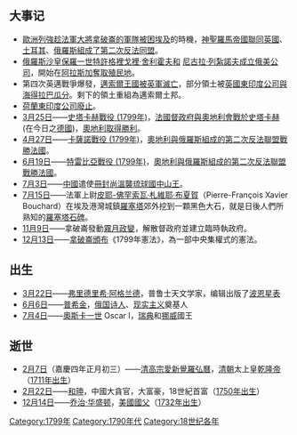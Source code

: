 ## 大事记

  - [歐洲列強趁法軍大將](https://zh.wikipedia.org/wiki/歐洲 "wikilink")[拿破崙的軍隊被困](https://zh.wikipedia.org/wiki/拿破崙 "wikilink")[埃及](../Page/埃及.md "wikilink")的時機，[神聖羅馬帝國聯同](https://zh.wikipedia.org/wiki/神聖羅馬帝國 "wikilink")[英國](https://zh.wikipedia.org/wiki/英國 "wikilink")、[土耳其](../Page/土耳其.md "wikilink")、[俄羅斯組成了](https://zh.wikipedia.org/wiki/俄羅斯 "wikilink")[第二次反法同盟](../Page/第二次反法同盟.md "wikilink")。
  - [俄羅斯](https://zh.wikipedia.org/wiki/俄羅斯 "wikilink")[沙皇](../Page/沙皇.md "wikilink")[保羅一世特許](https://zh.wikipedia.org/wiki/保羅一世_\(俄羅斯\) "wikilink")[格裡戈裡·舍利霍夫和](https://zh.wikipedia.org/wiki/格裡戈裡·伊萬諾維奇·舍利霍夫 "wikilink") [尼古拉·列紮諾夫成立](https://zh.wikipedia.org/wiki/尼古拉·彼得羅維奇·列紮諾夫 "wikilink")[俄美公司](../Page/俄美公司.md "wikilink")，開始在[阿拉斯加奪取殖民地](https://zh.wikipedia.org/wiki/阿拉斯加 "wikilink")。
  - 第四次英邁戰爭爆發，[邁索爾王國被英軍滅亡](https://zh.wikipedia.org/wiki/邁索爾王國 "wikilink")，部分領土被[英國東印度公司與](https://zh.wikipedia.org/wiki/英國東印度公司 "wikilink")[海得拉巴瓜分](https://zh.wikipedia.org/wiki/海得拉巴 "wikilink")。剩下的領土重組為邁索爾土邦。
  - [荷蘭東印度公司廢止](https://zh.wikipedia.org/wiki/荷蘭東印度公司 "wikilink")。
  - [3月25日](../Page/3月25日.md "wikilink")——[史塔卡赫戰役 (1799年)](https://zh.wikipedia.org/wiki/史塔卡赫戰役_\(1799年\) "wikilink")，[法國督政府與](https://zh.wikipedia.org/wiki/法國督政府 "wikilink")[奧地利會戰於](https://zh.wikipedia.org/wiki/奧地利 "wikilink")[史塔卡赫](https://zh.wikipedia.org/wiki/史塔卡赫 "wikilink")(在今日之[德國](https://zh.wikipedia.org/wiki/德國 "wikilink"))，[奧地利取得勝利](https://zh.wikipedia.org/wiki/奧地利 "wikilink")。
  - [4月27日](../Page/4月27日.md "wikilink")——[卡薩諾戰役 (1799年)](https://zh.wikipedia.org/wiki/卡薩諾戰役_\(1799年\) "wikilink")，[奧地利與](https://zh.wikipedia.org/wiki/奧地利 "wikilink")[俄羅斯組成的](https://zh.wikipedia.org/wiki/俄羅斯 "wikilink")[第二次反法聯盟戰勝](https://zh.wikipedia.org/wiki/第二次反法聯盟 "wikilink")[法國](https://zh.wikipedia.org/wiki/法國 "wikilink")。
  - [6月19日](../Page/6月19日.md "wikilink")——[特雷比亞戰役 (1799年)](https://zh.wikipedia.org/wiki/特雷比亞戰役_\(1799年\) "wikilink")，[奧地利與](https://zh.wikipedia.org/wiki/奧地利 "wikilink")[俄羅斯組成的](https://zh.wikipedia.org/wiki/俄羅斯 "wikilink")[第二次反法聯盟戰勝](https://zh.wikipedia.org/wiki/第二次反法聯盟 "wikilink")[法國](https://zh.wikipedia.org/wiki/法國 "wikilink")。
  - [7月3日](../Page/7月3日.md "wikilink")——[中國](../Page/中國.md "wikilink")遣使[冊封](../Page/冊封.md "wikilink")[尚溫襲](https://zh.wikipedia.org/wiki/尚溫 "wikilink")[琉球國](https://zh.wikipedia.org/wiki/琉球國 "wikilink")[中山王](https://zh.wikipedia.org/wiki/中山王 "wikilink")。
  - [7月15日](https://zh.wikipedia.org/wiki/7月15日 "wikilink")——法軍上尉[皮耶-佛罕索瓦·札維耶·布夏賀](https://zh.wikipedia.org/wiki/皮耶-佛罕索瓦·札維耶·布夏賀 "wikilink")（Pierre-François Xavier Bouchard）在埃及港灣城鎮[羅塞塔](../Page/羅塞塔.md "wikilink")郊外挖到一顆黑色大石，就是日後人們所熟知的[羅塞塔石碑](../Page/羅塞塔石碑.md "wikilink")。
  - [11月9日](../Page/11月9日.md "wikilink")——拿破崙發動[霧月政變](https://zh.wikipedia.org/wiki/霧月政變 "wikilink")，解散督政府並建立臨時執政府。
  - [12月13日](../Page/12月13日.md "wikilink")——[拿破崙頒布](https://zh.wikipedia.org/wiki/拿破崙 "wikilink")《1799年憲法》，為一部中央集權式的憲法。

## 出生

  - [3月22日](../Page/3月22日.md "wikilink")——[弗里德里希·阿格兰德](../Page/弗里德里希·阿格兰德.md "wikilink")，普鲁士天文学家，编辑出版了[波恩星表](https://zh.wikipedia.org/wiki/波恩星表 "wikilink")
  - [6月6日](../Page/6月6日.md "wikilink")——[普希金](https://zh.wikipedia.org/wiki/亚历山大·普希金 "wikilink")，[俄国](https://zh.wikipedia.org/wiki/俄国 "wikilink")[诗人](https://zh.wikipedia.org/wiki/诗人 "wikilink")、[现实主义](../Page/现实主义.md "wikilink")奠基人
  - [7月4日](../Page/7月4日.md "wikilink")——[奧斯卡一世](https://zh.wikipedia.org/wiki/奧斯卡一世 "wikilink") Oscar I，[瑞典](../Page/瑞典.md "wikilink")和[挪威](../Page/挪威.md "wikilink")國王

## 逝世

  - [2月7日](../Page/2月7日.md "wikilink")（嘉慶四年正月初三）——[清高宗愛新覺羅弘曆](https://zh.wikipedia.org/wiki/清高宗 "wikilink")，[清朝](../Page/清朝.md "wikilink")太上皇[乾隆帝](../Page/乾隆帝.md "wikilink")（[1711年出生](https://zh.wikipedia.org/wiki/1711年 "wikilink")）
  - [2月22日](../Page/2月22日.md "wikilink")——[和珅](../Page/和珅.md "wikilink")，中國大貪官，大富豪，18世紀首富（[1750年出生](https://zh.wikipedia.org/wiki/1750年 "wikilink")）
  - [12月14日](../Page/12月14日.md "wikilink")——[乔治·华盛顿](../Page/乔治·华盛顿.md "wikilink")，[美國](https://zh.wikipedia.org/wiki/美國 "wikilink")[國父](https://zh.wikipedia.org/wiki/國父 "wikilink")（[1732年出生](https://zh.wikipedia.org/wiki/1732年 "wikilink")）

[Category:1799年](https://zh.wikipedia.org/wiki/Category:1799年 "wikilink") [Category:1790年代](https://zh.wikipedia.org/wiki/Category:1790年代 "wikilink") [Category:18世纪各年](https://zh.wikipedia.org/wiki/Category:18世纪各年 "wikilink")